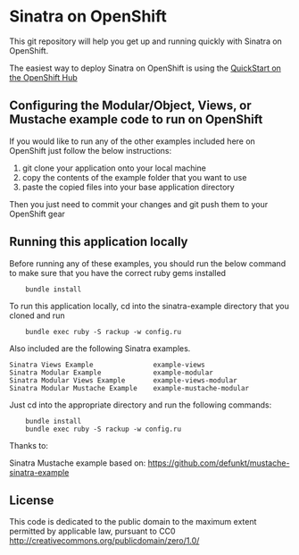 Sinatra on OpenShift
====================

This git repository will help you get up and running quickly with Sinatra on OpenShift.


The easiest way to deploy Sinatra on OpenShift is using the [QuickStart on the OpenShift Hub](https://hub.cetc-skyark.com/quickstarts/118-sinatra)


Configuring the Modular/Object, Views, or Mustache example code to run on OpenShift
----------------------------------

If you would like to run any of the other examples included here on OpenShift just follow the below instructions:

1. git clone your application onto your local machine
2. copy the contents of the example folder that you want to use
3. paste the copied files into your base application directory

Then you just need to commit your changes and git push them to your OpenShift gear


Running this application locally
----------------------------------

Before running any of these examples, you should run the below command to make sure that you have the correct ruby gems installed

		bundle install

To run this application locally, cd into the sinatra-example directory that you cloned and run

		bundle exec ruby -S rackup -w config.ru

Also included are the following Sinatra examples.

	Sinatra Views Example               example-views
	Sinatra Modular Example             example-modular
	Sinatra Modular Views Example       example-views-modular
	Sinatra Modular Mustache Example    example-mustache-modular

Just cd into the appropriate directory and run the following commands:

		bundle install
		bundle exec ruby -S rackup -w config.ru
		

Thanks to:

Sinatra Mustache example based on: https://github.com/defunkt/mustache-sinatra-example

License
-------

This code is dedicated to the public domain to the maximum extent
permitted by applicable law, pursuant to CC0
http://creativecommons.org/publicdomain/zero/1.0/
